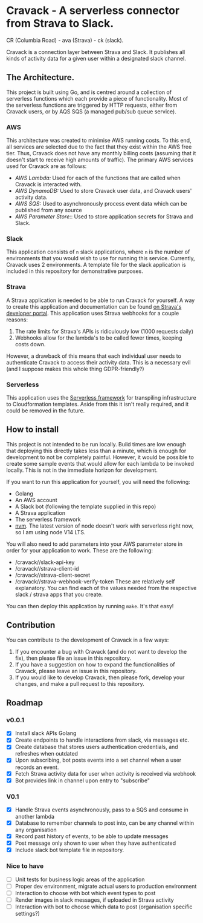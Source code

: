 # Cravack - A serverless connector from Strava to Slack.
CR (Columbia Road) - ava (Strava) - ck (slack).

Cravack is a connection layer between Strava and Slack. It publishes all kinds of activity data for a given user within a designated slack channel.

## The Architecture.
This project is built using Go, and is centred around a collection of serverless functions which each provide a piece of functionality. Most of the serverless functions are triggered by HTTP requests, either from Cravack users, or by AQS SQS (a managed pub/sub queue service).

### AWS
This architecture was created to minimise AWS running costs. To this end, all services are selected due to the fact that they exist within the AWS free tier. Thus, Cravack does not have any monthly billing costs (assuming that it doesn't start to receive high amounts of traffic). The primary AWS services used for Cravack are as follows:
- *AWS Lambda:* Used for each of the functions that are called when Cravack is interacted with.
- *AWS DynamoDB:* Used to store Cravack user data, and Cravack users' activity data.
- *AWS SQS:* Used to asynchronously process event data which can be published from any source
- *AWS Parameter Store:*: Used to store application secrets for Strava and Slack.

### Slack
This application consists of `n` slack applications, where `n` is the number of environments that you would wish to use for running this service. Currently, Cravack uses 2 environments.
A template file for the slack application is included in this repository for demonstrative purposes.

### Strava
A Strava application is needed to be able to run Cravack for yourself. A way to create this application and documentation can be found [on Strava's developer portal](https://developers.strava.com).
This application uses Strava webhooks for a couple reasons:
1. The rate limits for Strava's APIs is ridiculously low (1000 requests daily)
2. Webhooks allow for the lambda's to be called fewer times, keeping costs down.

However, a drawback of this means that each individual user needs to authenticate Cravack to access their activity data. This is a necessary evil (and I suppose makes this whole thing GDPR-friendly?)

### Serverless
This application uses the [Serverless framework](https://github.com/serverless/serverless) for transpiling infrastructure to Cloudformation templates. Aside from this it isn't really required, and it could be removed in the future.

## How to install
This project is not intended to be run locally. Build times are low enough that deploying this directly takes less than a minute, which is enough for development to not be completely painful. However, it would be possible to create some sample events that would allow for each lambda to be invoked locally. This is not in the immediate horizon for development.

If you want to run this application for yourself, you will need the following:
- Golang
- An AWS account
- A Slack bot (following the template supplied in this repo)
- A Strava application
- The serverless framework
- [nvm](https://github.com/nvm-sh/nvm). The latest version of node doesn't work with serverless right now, so I am using node V14 LTS.

You will also need to add parameters into your AWS parameter store in order for your application to work. These are the following:
- /cravack/<environment>/slack-api-key
- /cravack/<environment>/strava-client-id
- /cravack/<environment>/strava-client-secret
- /cravack/<environment>/strava-webhook-verify-token
These are relatively self explanatory. You can find each of the values needed from the respective slack / strava apps that you create.

You can then deploy this application by running `make`. It's that easy!

## Contribution
You can contribute to the development of Cravack in a few ways:
1. If you encounter a bug with Cravack (and do not want to develop the fix), then please file an issue in this repository.
2. If you have a suggestion on how to expand the functionalities of Cravack, please leave an issue in this repository.
3. If you would like to develop Cravack, then please fork, develop your changes, and make a pull request to this repository.

## Roadmap
### v0.0.1
- [x] Install slack APIs Golang
- [x] Create endpoints to handle interactions from slack, via messages etc.
- [x] Create database that stores users authentication credentials, and refreshes when outdated
- [x] Upon subscribing, bot posts events into a set channel when a user records an event.
- [x] Fetch Strava activity data for user when activity is received via webhook
- [x] Bot provides link in channel upon entry to "subscribe"

### V0.1
- [x] Handle Strava events asynchronously, pass to a SQS and consume in another lambda
- [x] Database to remember channels to post into, can be any channel within any organisation
- [x] Record past history of events, to be able to update messages
- [x] Post message only shown to user when they have authenticated
- [x] Include slack bot template file in repository.

### Nice to have
- [ ] Unit tests for business logic areas of the application
- [ ] Proper dev environment, migrate actual users to production environment
- [ ] Interaction to choose with bot which event types to post
- [ ] Render images in slack messages, if uploaded in Strava activity
- [ ] Interaction with bot to choose which data to post (organisation specific settings?)
